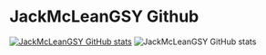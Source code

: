 # JackMcLeanGSY Github

[![JackMcLeanGSY GitHub stats](https://github-readme-stats.vercel.app/api?username=JackMcLeanGSY)](https://github.com/JackMcLeanGSY/github-readme-stats)
![JackMcLeanGSY GitHub stats](https://github-readme-stats.vercel.app/api?username=JackMcLeanGSY&show_icons=true)
